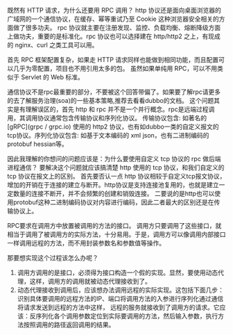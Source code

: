 既然有 HTTP 请求，为什么还要用 RPC 调用？
http 协议还是面向桌面浏览器的广域网的一个通信协议，在缓存、幂等重试乃至 Cookie 这种浏览器安全相关的方面做了很多功夫。
rpc 协议就主要在注册发现、监控、负载均衡、熔断降级方面上做功夫，重要的是标准化。rpc 协议也可以选择建在 http/http2 之上，有现成的 nginx、curl 之类工具可以用。

首先 RPC 框架配置复杂，如果走 HTTP 请求同样也能做到相同功能，而且配置可以几乎为零配置，项目也不用引用太多的包。
虽然如果单纯用 RPC，可以不用类似于 Servlet 的 Web 标准。

通信协议不是rpc最重要的部分，不要被这个回答带偏了。如果要了解rpc请更多的去了解服务治理(soa)的一些基本策略,推荐去看看dubbo的文档。
这个问题其实是有理解误区的，首先 http 和 rpc 并不是一个并行概念。rpc是远端过程调用，其调用协议通常包含传输协议和序列化协议。
传输协议包含: 如著名的 [gRPC](grpc / grpc.io) 使用的 http2 协议，也有如dubbo一类的自定义报文的tcp协议。序列化协议包含: 如基于文本编码的 xml json，也有二进制编码的 protobuf hessian等。

因此我理解的你想问的问题应该是：为什么要使用自定义 tcp 协议的 rpc 做后端进程通信？
要解决这个问题就应该搞清楚 http 使用的 tcp 协议，和我们自定义的 tcp 协议在报文上的区别。
首先要否认一点 http 协议相较于自定义tcp报文协议，增加的开销在于连接的建立与断开。http协议是支持连接池复用的，也就是建立一定数量的连接不断开，并不会频繁的创建和销毁连接。
二要说的是http也可以使用protobuf这种二进制编码协议对内容进行编码，因此二者最大的区别还是在传输协议上。

RPC要求在调用方中放置被调用的方法的接口。
调用方只要调用了这些接口，就相当于调用了被调用方的实际方法，十分易用。于是，调用方可以像调用内部接口一样调用远程的方法，而不用封装参数名和参数值等操作。

那要想实现这个过程该怎么办呢？
1. 调用方调用的是接口，必须得为接口构造一个假的实现。显然，要使用动态代理，这样，调用方的调用就被动态代理接收到了。
2. 动态代理接收到调用后，应该想办法调用远程的实际实现。这包括下面几步：识别具体要调用的远程方法的IP、端口将调用方法的入参进行序列化通过通信将请求发送到远程的方法中这样，
远程的服务就接收到了调用方的请求。它应该：反序列化各个调用参数定位到实际要调用的方法，然后输入参数，执行方法按照调用的路径返回调用的结果。
